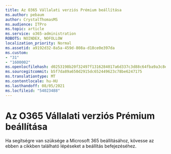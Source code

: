```yaml
---
title: Az O365 Vállalati verziós Prémium beállítása
ms.author: pebaum
author: CrystalThomasMS
ms.audience: ITPro
ms.topic: article
ms.service: o365-administration
ROBOTS: NOINDEX, NOFOLLOW
localization_priority: Normal
ms.assetid: a9192d32-8a5a-459d-808a-d18ce0e397da
ms.custom:
- "31"
- "1600002"
ms.openlocfilehash: d0253198b20f32497f1316284017a6d337c3d88c64fba9a3c8e05c0057b655d7
ms.sourcegitcommit: b5f7da89a650d2915dc652449623c78be6247175
ms.translationtype: MT
ms.contentlocale: hu-HU
ms.lasthandoff: 08/05/2021
ms.locfileid: "54023488"
---
```

# <a name="setting-up-your-o365-business-premium-subscription"></a>Az O365 Vállalati verziós Prémium beállítása

Ha segítségre van szüksége a Microsoft 365 beállításához, [](https://docs.microsoft.com/microsoft-365/admin/setup/setup?view=o365-worldwide&tabs=BusPremium) kövesse az ebben a cikkben található lépéseket a beállítás befejezéséhez.
  
